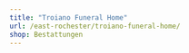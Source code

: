 ```yaml
---
title: "Troiano Funeral Home"
url: /east-rochester/troiano-funeral-home/
shop: Bestattungen
---
```

